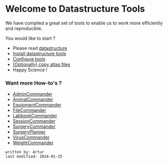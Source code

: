 # Welcome to Datastructure Tools
We have compiled a great set of tools to enable us to work more efficiently and reproducible.

You would like to start ?
- Please read [datastructure](../datastructure_documentation/datastructure.md)
- [Install datastructure tools](installation.md)
- [Configure tools](AdminCommander.md#db-configuration)
- [(Optionally) copy atlas files](AdminCommander.md#copy-brain-atlases)
- Happy Science !

### Want more How-to's ?
- [AdminCommander](AdminCommander.md)
- [AnimalCommander](AnimalCommander.md)
- [EquipmentCommander](EquipmentCommander.md)
- [FileCommander](FileCommander.md)
- [LabbookCommander](LabbookCommander.md)
- [SessionCommander](SessionCommander.md)
- [SurgeryCommander](SurgeryCommander.md)
- [SurgeryPlanner](SurgeryPlanner.md)
- [VirusCommander](VirusCommander.md)
- [WeightCommander](WeightCommander.md)


~~~~
written by: Artur
last modified: 2024-01-25
~~~~

